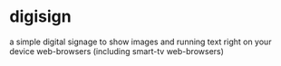 # digisign
a simple digital signage to show images and running text right on your device web-browsers (including smart-tv web-browsers)
